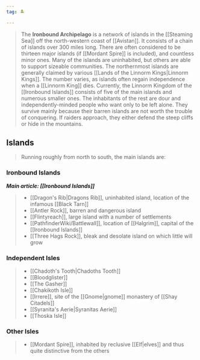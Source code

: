 ```yaml
---
tag: 🏝️

---
```

> The **Ironbound Archipelago** is a network of islands in the [[Steaming Sea]] off the north-western coast of [[Avistan]]. It consists of a chain of islands over 300 miles long. There are often considered to be thirteen major islands (if [[Mordant Spire]] is included), and countless minor ones. Many of the islands are uninhabited, but others are able to support sizeable communities. 
> The northernmost islands are generally claimed by various [[Lands of the Linnorm Kings|Linnorm Kings]]. The number varies, as islands often regain independence when a [[Linnorm King]] dies. Currently, the Linnorm Kingdom of the [[Ironbound Islands]] consists of five of the main islands and numerous smaller ones.
> The inhabitants of the rest are dour and independently-minded people who want only to be left alone. They survive mainly because their barren islands are not worth the trouble of conquering. If raiders approach, they either defend the steep cliffs or hide in the mountains.



## Islands

> Running roughly from north to south, the main islands are:


### Ironbound Islands

***Main article: [[Ironbound Islands]]***
> - [[Dragon's Rib|Dragons Rib]], uninhabited island, location of the infamous [[Black Tarn]]
> - [[Antler Rock]], barren and dangerous island
> - [[Flintyreach]], large island with a number of settlements
> - [[PathfinderWiki/Battlewall]], location of [[Halgrim]], capital of the [[Ironbound Islands]]
> - [[Three Hags Rock]], bleak and desolate island on which little will grow

### Independent Isles

> - [[Chadoth's Tooth|Chadoths Tooth]]
> - [[Bloodglister]]
> - [[The Gasher]]
> - [[Chakikoth Isle]]
> - [[Irrere]], site of the [[Gnome|gnome]] monastery of [[Shay Citadels]]
> - [[Syranita's Aerie|Syranitas Aerie]]
> - [[Thoska Isle]]

### Other Isles

> - [[Mordant Spire]], inhabited by reclusive [[Elf|elves]] and thus quite distinctive from the others






